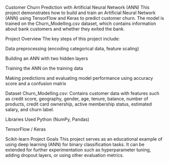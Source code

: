 Customer Churn Prediction with Artificial Neural Network (ANN)
This project demonstrates how to build and train an Artificial Neural Network (ANN) using TensorFlow and Keras to predict customer churn. The model is trained on the Churn_Modelling.csv dataset, which contains information about bank customers and whether they exited the bank.

Project Overview
The key steps of this project include:

Data preprocessing (encoding categorical data, feature scaling)

Building an ANN with two hidden layers

Training the ANN on the training data

Making predictions and evaluating model performance using accuracy score and a confusion matrix

Dataset
Churn_Modelling.csv: Contains customer data with features such as credit score, geography, gender, age, tenure, balance, number of products, credit card ownership, active membership status, estimated salary, and churn label.

Libraries Used
Python (NumPy, Pandas)

TensorFlow / Keras

Scikit-learn
Project Goals
This project serves as an educational example of using deep learning (ANN) for binary classification tasks. It can be extended for further experimentation such as hyperparameter tuning, adding dropout layers, or using other evaluation metrics.

